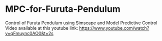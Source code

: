 # MPC-for-Furuta-Pendulum
Control of Furuta Pendulum using Simscape and Model Predictive Control
Video available at this youtube link: https://www.youtube.com/watch?v=qFmuync0AO0&t=2s
